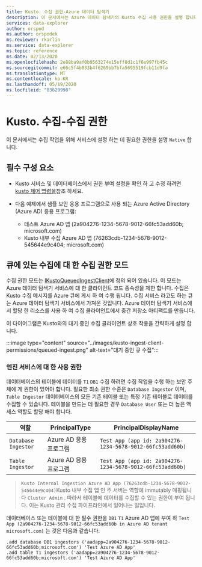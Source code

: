 ```yaml
---
title: Kusto. 수집 권한-Azure 데이터 탐색기
description: 이 문서에서는 Azure 데이터 탐색기의 Kusto 수집 사용 권한을 설명 합니다.
services: data-explorer
author: orspod
ms.author: orspodek
ms.reviewer: rkarlin
ms.service: data-explorer
ms.topic: reference
ms.date: 02/13/2020
ms.openlocfilehash: 2e88ba9af0b9563274e15eff8d1c1f6e997fb45c
ms.sourcegitcommit: e66c5f4b833b4f6269bb7bfa5695519fcb11d9fa
ms.translationtype: MT
ms.contentlocale: ko-KR
ms.lasthandoff: 05/19/2020
ms.locfileid: "83629998"
---
```

# <a name="kustoingest---ingestion-permissions"></a>Kusto. 수집-수집 권한 

이 문서에서는 수집 작업을 위해 서비스에 설정 하는 데 필요한 권한을 설명 `Native` 합니다.

## <a name="prerequisites"></a>필수 구성 요소
 
* Kusto 서비스 및 데이터베이스에서 권한 부여 설정을 확인 하 고 수정 하려면 [kusto 제어 명령을](../../management/security-roles.md)참조 하세요.

* 다음 예제에서 샘플 보안 응용 프로그램으로 사용 되는 Azure Active Directory (Azure AD) 응용 프로그램:
    * 테스트 Azure AD 앱 (2a904276-1234-5678-9012-66fc53add60b; microsoft.com)
    * Kusto 내부 수집 Azure AD 앱 (76263cdb-1234-5678-9012-545644e9c404; microsoft.com)
 
## <a name="ingestion-permission-mode-for-queued-ingestion"></a>큐에 있는 수집에 대 한 수집 권한 모드

수집 권한 모드는 [IKustoQueuedIngestClient](kusto-ingest-client-reference.md#interface-ikustoqueuedingestclient)에 정의 되어 있습니다. 이 모드는 Azure 데이터 탐색기 서비스에 대 한 클라이언트 코드 종속성을 제한 합니다. 수집은 Kusto 수집 메시지를 Azure 큐에 게시 하 여 수행 됩니다. 수집 서비스 라고도 하는 큐는 Azure 데이터 탐색기 서비스에서 가져온 것입니다. Azure 데이터 탐색기 서비스에서 할당 한 리소스를 사용 하 여 수집 클라이언트에서 중간 저장소 아티팩트를 만듭니다.

이 다이어그램은 Kusto와의 대기 중인 수집 클라이언트 상호 작용을 간략하게 설명 합니다.

:::image type="content" source="../images/kusto-ingest-client-permissions/queued-ingest.png" alt-text="대기 중인 큐 수집":::

### <a name="permissions-on-the-engine-service"></a>엔진 서비스에 대 한 사용 권한

데이터베이스의 테이블에 데이터를 `T1` `DB1` 수집 하려면 수집 작업을 수행 하는 보안 주체에 게 권한이 있어야 합니다.
필요한 최소 권한 수준은 `Database Ingestor` 이며, `Table Ingestor` 데이터베이스의 모든 기존 테이블 또는 특정 기존 테이블로 데이터를 수집할 수 있습니다.
테이블을 만드는 데 필요한 경우 `Database User` 또는 더 높은 액세스 역할도 할당 해야 합니다.


|역할                 |PrincipalType        |PrincipalDisplayName
|---------------------|---------------------|------------
|`Database Ingestor`  |Azure AD 응용 프로그램 |`Test App (app id: 2a904276-1234-5678-9012-66fc53add60b)`
|`Table Ingestor`     |Azure AD 응용 프로그램 |`Test App (app id: 2a904276-1234-5678-9012-66fc53add60b)`

>`Kusto Internal Ingestion Azure AD App (76263cdb-1234-5678-9012-545644e9c404)`Kusto 내부 수집 앱 인 주 서버는 역할에 immutably 매핑됩니다 `Cluster Admin` . 따라서 테이블에 데이터를 수집할 수 있는 권한이 부여 됩니다. 이는 Kusto 관리 수집 파이프라인에서 일어나는 일입니다.

데이터베이스 또는 테이블에 대 한 필수 권한을 `DB1` `T1` Azure AD 앱에 부여 하 `Test App (2a904276-1234-5678-9012-66fc53add60b in Azure AD tenant microsoft.com)` 는 것은 다음과 같습니다.

```kusto
.add database DB1 ingestors ('aadapp=2a904276-1234-5678-9012-66fc53add60b;microsoft.com') 'Test Azure AD App'
.add table T1 ingestors ('aadapp=2a904276-1234-5678-9012-66fc53add60b;microsoft.com') 'Test Azure AD App'
```
 